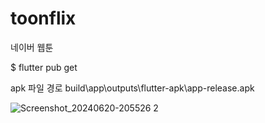 # toonflix
네이버 웹툰

$ flutter pub get

 apk 파일 경로
 build\app\outputs\flutter-apk\app-release.apk

![Screenshot_20240620-205526 2](https://github.com/zuhii/flutter_app_first/assets/98836390/e6c3cd6d-8371-409c-af6d-b5573ed31aca)


